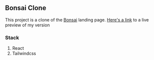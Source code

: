 ## Bonsai Clone ##

This project is a clone of the [Bonsai]('http://hellobonsai.com') landing page.
[Here's a link](https://62f824b9e468247b2616a2c3--venerable-kitsune-92bf39.netlify.app/) to a live preview of my version


### Stack ###
1. React
2. Tailwindcss

